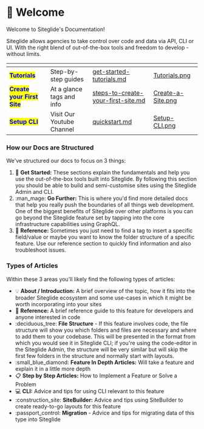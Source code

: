 # 👋 Welcome

Welcome to Siteglide's Documentation!&#x20;

Siteglide allows agencies to take control over code and data via API, CLI or UI. With the right blend of out-of-the-box tools and freedom to develop - without limits.

<table data-view="cards"><thead><tr><th></th><th></th><th data-hidden data-card-target data-type="content-ref"></th><th data-hidden data-card-cover data-type="files"></th></tr></thead><tbody><tr><td><mark style="color:blue;"><strong>Tutorials</strong></mark></td><td>Step-by-step guides</td><td><a href="get-started-tutorials.md">get-started-tutorials.md</a></td><td><a href=".gitbook/assets/Tutorials.png">Tutorials.png</a></td></tr><tr><td><mark style="color:blue;"><strong>Create your First Site</strong></mark></td><td>At a glance tags and info</td><td><a href="portal/sites/steps-to-create-your-first-site.md">steps-to-create-your-first-site.md</a></td><td><a href=".gitbook/assets/Create-a-Site.png">Create-a-Site.png</a></td></tr><tr><td><mark style="color:blue;"><strong>Setup CLI</strong></mark> </td><td>Visit Our Youtube Channel</td><td><a href="developer-tools/cli/quickstart.md">quickstart.md</a></td><td><a href=".gitbook/assets/Setup-CLI.png">Setup-CLI.png</a></td></tr></tbody></table>

### How our Docs are Structured

We've structured our docs to focus on 3 things:

1. :rocket: **Get Started:** These sections explain the fundamentals and help you use the out-of-the-box tools built into Siteglide. By following this section you should be able to build and semi-customise sites using the Siteglide Admin and CLI.&#x20;
2. :man\_mage: **Go Further:** This is where you'd find more detailed docs that help you really push the boundaries of all things web development. One of the biggest benefits of Siteglide over other platforms is you can go beyond the Siteglide feature set by tapping into the core infrastructure capabilities using GraphQL.
3. :eyes: **Reference:** Sometimes you just need to find a tag to insert a specific field/value or maybe you want to know the folder structure of a specific feature. Use our reference section to quickly find information and also troubleshoot issues.

### Types of Articles

Within these 3 areas you'll likely find the following types of articles:

* :bulb: **About / Introduction:** A brief overview of the topic, how it fits into the broader Siteglide ecosystem and some use-cases in which it might be worth incorporating into your sites
* :wrench: **Reference:** A brief reference guide to this feature for developers and anyone interested in code
* :deciduous\_tree: **File Structure** - If this feature involves code, the file structure will show you which folders and files are necessary and where to add them to your codebase. This will be presented in the format from which you would see it in Siteglide CLI; if you're using the code-editor in the Siteglide Admin, the structure will be very similar but will skip the first few folders in the structure and normally start with layouts.
* :small\_blue\_diamond: **Feature In Depth Articles:** Will take a feature and explain it in a little more depth
* :clipboard: **Step by Step Articles:** How to Implement a Feature or Solve a Problem
* :computer: **CLI:** Advice and tips for using CLI relevant to this feature
* :construction\_site: **SiteBuilder:** Advice and tips using SiteBuilder to create ready-to-go layouts for this feature
* :passport\_control: **Migration** - Advice and tips for migrating data of this type into Siteglide



